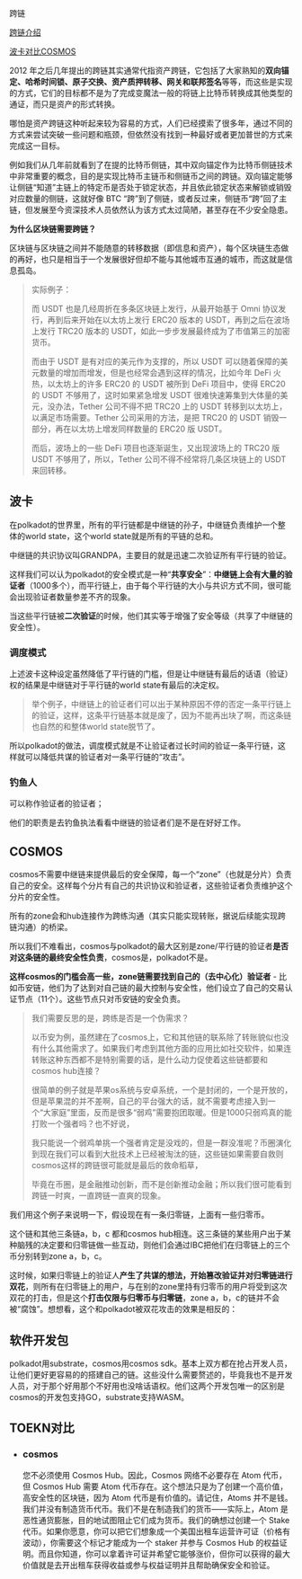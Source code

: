 跨链

[跨链介绍](https://cointelegraphcn.com/news/is-cosmos-and-polkadots-cross-chain-the-same-thing)

[波卡对比COSMOS](https://zhuanlan.zhihu.com/p/68694986)

2012 年之后几年提出的跨链其实通常代指资产跨链，它包括了大家熟知的**双向锚定、哈希时间锁、原子交换、资产质押转移、网关和联邦签名**等等，而这些是实现的方式，它们的目标都不是为了完成变魔法一般的将链上比特币转换成其他类型的通证，而只是资产的形式转换。

哪怕是资产跨链这种听起来较为容易的方式，人们已经摸索了很多年，通过不同的方式来尝试突破一些问题和瓶颈，但依然没有找到一种最好或者更加普世的方式来完成这一目标。

例如我们从几年前就看到了在提的比特币侧链，其中双向锚定作为比特币侧链技术中非常重要的概念，目的是实现比特币主链币和侧链币之间的跨链。双向锚定能够让侧链“知道”主链上的特定币是否处于锁定状态，并且依此锁定状态来解锁或销毁对应数量的侧链，这就好像 BTC “跨”到了侧链，或者反过来，侧链币“跨”回了主链，但发展至今资深技术人员依然认为该方式太过简陋，甚至存在不少安全隐患。



**为什么区块链需要跨链？**

区块链与区块链之间并不能随意的转移数据（即信息和资产），每个区块链生态做的再好，也只是相当于一个发展很好但却不能与其他城市互通的城市，而这就是信息孤岛。

> 实际例子：
>
> 而 USDT 也是几经周折在多条区块链上发行，从最开始基于 Omni 协议发行，再到后来开始在以太坊上发行 ERC20 版本的 USDT，再到之后在波场上发行 TRC20 版本的 USDT，如此一步步发展最终成为了市值第三的加密货币。
>
> 而由于 USDT 是有对应的美元作为支撑的，所以 USDT 可以随着保障的美元数量的增加而增发，但是也经常会遇到这样的情况，比如今年 DeFi 火热，以太坊上的许多 ERC20 的 USDT 被所到 DeFi 项目中，使得 ERC20 的 USDT 不够用了，这时如果紧急增发 USDT 很难快速筹集到大体量的美元，没办法，Tether 公司不得不把 TRC20 上的 USDT 转移到以太坊上，以满足市场需要。Tether 公司采用的方法，是把 TRC20 的 USDT 销毁一部分，再在以太坊上增发同样数量的 ERC20 版 USDT。
>
> 而后，波场上的一些 DeFi 项目也逐渐诞生，又出现波场上的 TRC20 版 USDT 不够用了，所以，Tether 公司不得不经常将几条区块链上的 USDT 来回转移。





## 波卡

在polkadot的世界里，所有的平行链都是中继链的孙子，中继链负责维护一个整体的world state，这个world state就是所有的平链的总和。

中继链的共识协议叫GRANDPA，主要目的就是迅速二次验证所有平行链的验证。

这样我们可以认为polkadot的安全模式是一种“**共享安全**”：**中继链上会有大量的验证者**（1000多个），而平行链上，由于每个平行链的大小与共识方式不同，很可能会出现验证者数量参差不齐的现象。

当这些平行链被**二次验证**的时候，他们其实等于增强了安全等级（共享了中继链的安全性）。

### 调度模式

上述波卡这种设定虽然降低了平行链的门槛，但是让中继链有最后的话语（验证）权的结果是中继链对于平行链的world state有最后的决定权。

> 举个例子，中继链上的验证者们可以出于某种原因不停的否定一条平行链上的验证，这样，这条平行链基本就是废了，因为不能再出块了啊，而这条链也自然的和整体world state脱节了。

所以polkadot的做法，调度模式就是不让验证者过长时间的验证一条平行链，这样就可以降低共谋的验证者对一条平行链的“攻击”。

###  钓鱼人

可以称作验证者的验证者；

他们的职责是去钓鱼执法看看中继链的验证者们是不是在好好工作。

## COSMOS

cosmos不需要中继链来提供最后的安全保障，每一个“zone”（也就是分片）负责自己的安全。这样每个分片有自己的共识协议和验证者，这些验证者负责维护这个分片的安全性。

所有的zone会和hub连接作为跨练沟通（其实只能实现转账，据说后续能实现跨链沟通）的桥梁。

所以我们不难看出，cosmos与polkadot的最大区别是zone/平行链的验证者**是否对这条链的最终安全性负责**，cosmos是，polkadot不是。

**这样cosmos的门槛会高一些，zone链需要找到自己的（去中心化）验证者** - 比如币安链，他们为了达到对自己链的最大控制与安全性，他们设立了自己的交易认证节点（11个）。这些节点只对币安链的安全负责。

> 我们需要反思的是，跨练是否是一个伪需求？
>
> 以币安为例，虽然建在了cosmos上，它和其他链的联系除了转账貌似也没有什么其他需求了。如果我们考虑到其他方面的应用比如社交软件，如果连转账这种东西都不是特别需要的话，是什么动力促使着这些链都要和cosmos hub连接？
>
> 很简单的例子就是苹果os系统与安卓系统，一个是封闭的，一个是开放的，但是苹果混的并不差啊，自己的平台强大的话，就不需要考虑接入到一个“大家庭”里面，反而是很多“弱鸡”需要抱团取暖。但是1000只弱鸡真的能打败一个强者吗？也不好说，
>
> 我只能说一个弱鸡单挑一个强者肯定是没戏的，但是一群没准呢？币圈演化到现在我们可以看到大批技术上已经被淘汰的链，这些链如果需要自救则cosmos这样的跨链很可能就是最后的救命稻草，
>
> 毕竟在币圈，是金融推动创新，而不是创新推动金融；所以我们很可能看到跨链一时爽，一直跨链一直爽的现象。

我们用这个例子来说明一下，假设现在有一条归零链，上面有一些归零币。

这个链和其他三条链a，b，c 都和cosmos hub相连。这三条链的某些用户出于某种脑残的决定要和归零链做一些互动，则他们会通过IBC把他们在归零链上的三个币分别转到zone a，b，c。

这时候，如果归零链上的验证人**产生了共谋的想法，开始篡改验证并对归零链进行双花**，则所有在归零链上的用户，与在别的zone里持有归零币的用户将受到这次双花的打击，但是这个**打击仅限与归零币与归零链**，zone a，b，c的链并不会被“腐蚀”。想想看，这个和polkadot被双花攻击的效果是相反的：



## 软件开发包

polkadot用substrate，cosmos用cosmos sdk。基本上双方都在抢占开发人员，让他们更好更容易的的搭建自己的链。这些没什么需要赘述的，毕竟我也不是开发人员，对于那个好用那个不好用也没啥话语权。他们这两个开发包唯一的区别是cosmos的开发包支持GO，substrate支持WASM。



## TOEKN对比

- ### cosmos

  您不必须使用 Cosmos Hub。因此，Cosmos 网络不必要存在 Atom 代币，但 Cosmos Hub 需要 Atom 代币存在。这个想法只是为了创建一个高价值，高安全性的区块链，因为 Atom 代币是有价值的。请记住，Atoms 并不是钱。我们并没有制造货币代币。我们不是在制造我们的货币——实际上，Atom 是恶性通货膨胀，目的地试图阻止它们成为货币。我们的确想过创建一个 Stake 代币。如果你愿意，你可以把它们想象成一个美国出租车运营许可证（价格有波动），你需要这个标记才能成为一个 staker 并参与 Cosmos Hub 的权益证明。而且你知道，你可以拿着许可证并希望它能够涨价，但你可以获得的最大价值就是去开出租车获得收益或参与权益证明并且帮助确保安全和验证。

